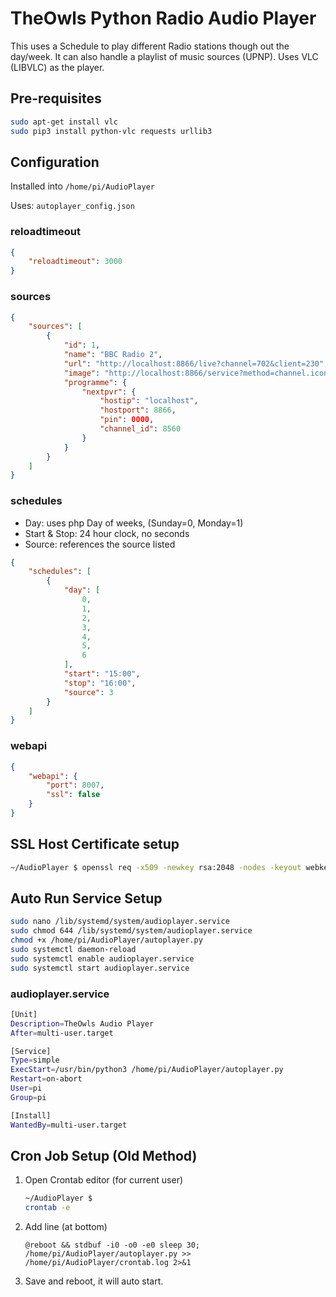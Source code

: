 # TheOwls Python Radio Audio Player

This uses a Schedule to play different Radio stations though out the day/week.
It can also handle a playlist of music sources (UPNP).
Uses VLC (LIBVLC) as the player.

## Pre-requisites

``` bash
sudo apt-get install vlc
sudo pip3 install python-vlc requests urllib3
```

## Configuration

Installed into `/home/pi/AudioPlayer`

Uses: `autoplayer_config.json`

### reloadtimeout

```json
{
    "reloadtimeout": 3000
}
```

### sources

```json
{
    "sources": [
        {
            "id": 1,
            "name": "BBC Radio 2",
            "url": "http://localhost:8866/live?channel=702&client=230",
            "image": "http://localhost:8866/service?method=channel.icon&channel_id=8560",
            "programme": {
                "nextpvr": {
                    "hostip": "localhost",
                    "hostport": 8866,
                    "pin": 0000,
                    "channel_id": 8560
                }
            }
        }
    ]
}
```

### schedules

+ Day: uses php Day of weeks, (Sunday=0, Monday=1)
+ Start & Stop: 24 hour clock, no seconds
+ Source: references the source listed

```json
{
    "schedules": [
        {
            "day": [
                0,
                1,
                2,
                3,
                4,
                5,
                6
            ],
            "start": "15:00",
            "stop": "16:00",
            "source": 3
        }
    ]
}
```

### webapi

```json
{
    "webapi": {
        "port": 8007,
        "ssl": false
    }
}
```

## SSL Host Certificate setup

```bash
~/AudioPlayer $ openssl req -x509 -newkey rsa:2048 -nodes -keyout webkey.pem -out webcert.pem -days 365
```

## Auto Run Service Setup

```bash
sudo nano /lib/systemd/system/audioplayer.service
sudo chmod 644 /lib/systemd/system/audioplayer.service
chmod +x /home/pi/AudioPlayer/autoplayer.py
sudo systemctl daemon-reload
sudo systemctl enable audioplayer.service
sudo systemctl start audioplayer.service
```

### audioplayer.service

```bash
[Unit]
Description=TheOwls Audio Player
After=multi-user.target

[Service]
Type=simple
ExecStart=/usr/bin/python3 /home/pi/AudioPlayer/autoplayer.py
Restart=on-abort
User=pi
Group=pi

[Install]
WantedBy=multi-user.target
```

## Cron Job Setup (Old Method)

1. Open Crontab editor (for current user)

    ```bash
    ~/AudioPlayer $
    crontab -e
    ```

2. Add line (at bottom)

    ```text
    @reboot && stdbuf -i0 -o0 -e0 sleep 30; /home/pi/AudioPlayer/autoplayer.py >> /home/pi/AudioPlayer/crontab.log 2>&1
    ```

3. Save and reboot, it will auto start.
